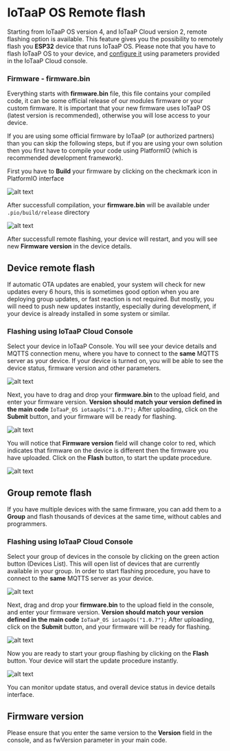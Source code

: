 # IoTaaP OS Remote flash

Starting from IoTaaP OS version 4, and IoTaaP Cloud version 2, remote flashing option is available. This feature gives you the possibility to remotely flash you **ESP32** device that runs IoTaaP OS. Please note that
you have to flash IoTaaP OS to your device, and [configure it](iotaap-os-esp32-web-config.md) using parameters provided in the IoTaaP Cloud console.

### Firmware - firmware.bin

Everything starts with **firmware.bin** file, this file contains your compiled code, it can be some official release of our modules firmware or your custom firmware. It is important that your new firmware
uses IoTaaP OS (latest version is recommended), otherwise you will lose access to your device. 

If you are using some official firmware by IoTaaP (or authorized partners) than you can skip the following steps,
but if you are using your own solution then you first have to compile your code using PlatformIO (which is recommended development framework).

First you have to **Build** your firmware by clicking on the checkmark icon in PlatformIO interface

![alt text](https://files.iotaap.io/assets/iotaap-tutorials/remote-flash/compile.PNG "Compile code")

After successfull compilation, your **firmware.bin** will be available under `.pio/build/release` directory

![alt text](https://files.iotaap.io/assets/iotaap-tutorials/remote-flash/firmware_bin.PNG "firmware.bin")

After successfull remote flashing, your device will restart, and you will see new **Firmware version** in the device details.

## Device remote flash

If automatic OTA updates are enabled, your system will check for new updates every 6 hours, this is sometimes good option when you are deploying group updates, or fast reaction is not required. But mostly, 
you will need to push new updates instantly, especially during development, if your device is already installed in some system or similar. 

### Flashing using IoTaaP Cloud Console

Select your device in IoTaaP Console. You will see your device details and MQTTS connection menu, where you have to connect to the **same** MQTTS server as your device. If your device is turned on, you will be able
to see the device status, firmware version and other parameters. 

![alt text](https://files.iotaap.io/assets/iotaap-tutorials/remote-flash/device_status.PNG "ESP32 device status")

Next, you have to drag and drop your **firmware.bin** to the upload field, and enter your firmware version. **Version should match your version defined in the main code** `IoTaaP_OS iotaapOs("1.0.7");` After uploading, click on the **Submit** button, and your firmware will be ready for flashing.

![alt text](https://files.iotaap.io/assets/iotaap-tutorials/remote-flash/firmware_uploaded_device.PNG "Firmware uploaded")

You will notice that **Firmware version** field will change color to red, which indicates that firmware on the device is different then the firmware you have uploaded. Click on the **Flash** button, to start the update procedure. 

![alt text](https://files.iotaap.io/assets/iotaap-tutorials/remote-flash/flash_button.PNG "Flash button")

## Group remote flash

If you have multiple devices with the same firmware, you can add them to a **Group** and flash thousands of devices at the same time, without cables and programmers. 

### Flashing using IoTaaP Cloud Console

Select your group of devices in the console by clicking on the green action button (Devices List). This will open list of devices that are currently available in your group. In order to start flashing procedure, you have
to connect to the **same** MQTTS server as your device. 

![alt text](https://files.iotaap.io/assets/iotaap-tutorials/remote-flash/mqtt_server_connect.PNG "MQTT Server Connect")

Next, drag and drop your **firmware.bin** to the upload field in the console, and enter your firmware version. **Version should match your version defined in the main code** `IoTaaP_OS iotaapOs("1.0.7");` After uploading, click on the **Submit** button, and your firmware will be ready for flashing.

![alt text](https://files.iotaap.io/assets/iotaap-tutorials/remote-flash/firmware_uploaded.PNG "Firmware uploaded")

Now you are ready to start your group flashing by clicking on the **Flash** button. Your device will start the update procedure instantly. 

![alt text](https://files.iotaap.io/assets/iotaap-tutorials/remote-flash/flash_button.PNG "Flash button")

You can monitor update status, and overall device status in device details interface.

## Firmware version

Please ensure that you enter the same version to the **Version** field in the console, and as fwVersion parameter in your main code. 